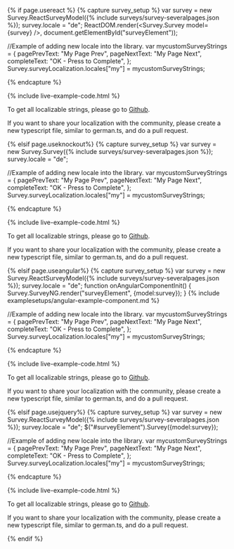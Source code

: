 {% if page.usereact %}
{% capture survey_setup %}
var survey = new Survey.ReactSurveyModel({% include surveys/survey-severalpages.json %});
survey.locale = "de";
ReactDOM.render(<Survey.Survey model={survey} />, document.getElementById("surveyElement"));

//Example of adding new locale into the library.
var mycustomSurveyStrings = {
    pagePrevText: "My Page Prev",
    pageNextText: "My Page Next",
    completeText: "OK - Press to Complete",
};
Survey.surveyLocalization.locales["my"] = mycustomSurveyStrings;


{% endcapture %}

{% include live-example-code.html %}
<div class="jumbotron">
    <p>To get all localizable strings, please go to <a href="https://github.com/andrewtelnov/surveyjs/tree/master/src/localization" target="_blank">Github</a>.</p>
    <p>
    If you want to share your localization with the community, please create a new typescript file, similar to german.ts, and do a pull request.
    </p>
</div>
{% elsif page.useknockout%}
{% capture survey_setup %}
var survey = new Survey.Survey({% include surveys/survey-severalpages.json %});
survey.locale = "de";

//Example of adding new locale into the library.
var mycustomSurveyStrings = {
    pagePrevText: "My Page Prev",
    pageNextText: "My Page Next",
    completeText: "OK - Press to Complete",
};
Survey.surveyLocalization.locales["my"] = mycustomSurveyStrings;

{% endcapture %}

{% include live-example-code.html %}
<div class="jumbotron">
    <p>To get all localizable strings, please go to <a href="https://github.com/andrewtelnov/surveyjs/tree/master/src/localization" target="_blank">Github</a>.</p>
    <p>
    If you want to share your localization with the community, please create a new typescript file, similar to german.ts, and do a pull request.
    </p>
</div>
{% elsif page.useangular%}
{% capture survey_setup %}
var survey = new Survey.ReactSurveyModel({% include surveys/survey-severalpages.json %});
survey.locale = "de";
function onAngularComponentInit() {
    Survey.SurveyNG.render("surveyElement", {model:survey});
}
{% include examplesetups/angular-example-component.md %}

//Example of adding new locale into the library.
var mycustomSurveyStrings = {
    pagePrevText: "My Page Prev",
    pageNextText: "My Page Next",
    completeText: "OK - Press to Complete",
};
Survey.surveyLocalization.locales["my"] = mycustomSurveyStrings;


{% endcapture %}

{% include live-example-code.html %}
<div class="jumbotron">
    <p>To get all localizable strings, please go to <a href="https://github.com/andrewtelnov/surveyjs/tree/master/src/localization" target="_blank">Github</a>.</p>
    <p>
    If you want to share your localization with the community, please create a new typescript file, similar to german.ts, and do a pull request.
    </p>
</div>
{% elsif page.usejquery%}
{% capture survey_setup %}
var survey = new Survey.ReactSurveyModel({% include surveys/survey-severalpages.json %});
survey.locale = "de";
$("#surveyElement").Survey({model:survey});

//Example of adding new locale into the library.
var mycustomSurveyStrings = {
    pagePrevText: "My Page Prev",
    pageNextText: "My Page Next",
    completeText: "OK - Press to Complete",
};
Survey.surveyLocalization.locales["my"] = mycustomSurveyStrings;


{% endcapture %}

{% include live-example-code.html %}
<div class="jumbotron">
    <p>To get all localizable strings, please go to <a href="https://github.com/andrewtelnov/surveyjs/tree/master/src/localization" target="_blank">Github</a>.</p>
    <p>
    If you want to share your localization with the community, please create a new typescript file, similar to german.ts, and do a pull request.
    </p>
</div>
{% endif %}